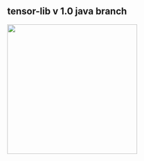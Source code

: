## tensor-lib  v 1.0   java branch


<img src="https://i.imgur.com/qus2HGL.png"  height="300"/> 



